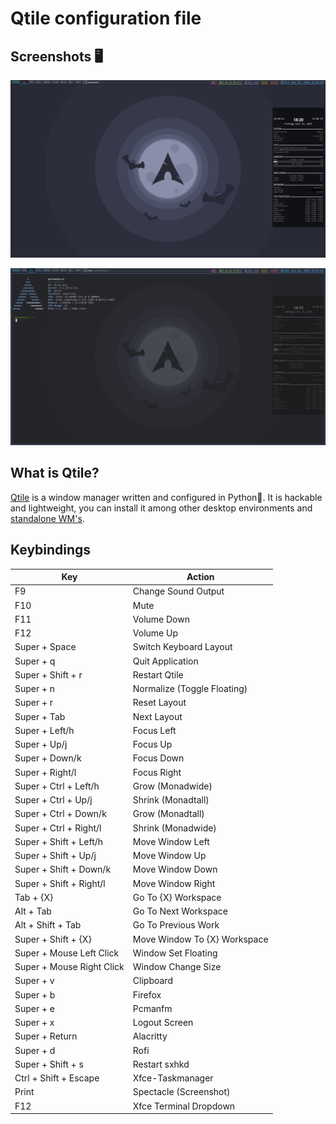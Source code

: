 # Qtile configuration file

## Screenshots 🖥️

![Qtile Screenshots](assets/Screenshot-1.png)

![Qtile Screenshots](assets/Screenshot-2.png)

## What is Qtile?

[Qtile](http://www.qtile.org/) is a window manager written and configured in Python🐍. It is hackable and lightweight, you can install it among other desktop environments and [standalone WM's](https://wiki.archlinux.org/index.php/window_manager).

## Keybindings
| Key | Action |
|---|---|
| F9 | Change Sound Output |
| F10 | Mute |
|F11 | Volume Down |
|F12 | Volume Up |
| Super + Space	| Switch Keyboard Layout |
| Super + q	| Quit Application |
| Super + Shift + r	| Restart Qtile |
| Super + n	| Normalize (Toggle Floating) |
| Super + r | Reset Layout | 
| Super + Tab | Next Layout |
| Super + Left/h | Focus Left |
| Super + Up/j | Focus Up |
| Super + Down/k | Focus Down |
| Super + Right/l | Focus Right |
| Super + Ctrl + Left/h	| Grow (Monadwide) |
| Super + Ctrl + Up/j | Shrink (Monadtall) |
| Super + Ctrl + Down/k	| Grow (Monadtall) |
| Super + Ctrl + Right/l | Shrink (Monadwide) |
| Super + Shift + Left/h | Move Window Left |
| Super + Shift + Up/j | Move Window Up |
| Super + Shift + Down/k | Move Window Down |
| Super + Shift + Right/l | Move Window Right |
| Tab + {X}	| Go To {X} Workspace |
| Alt + Tab	| Go To Next Workspace |
| Alt + Shift + Tab | Go To Previous Work| space |
| Super + Shift + {X} | Move Window To {X} Workspace |
| Super + Mouse Left Click | Window Set Floating |
| Super + Mouse Right Click | Window Change Size |
| Super + v	| Clipboard |
| Super + b | Firefox |
| Super + e | Pcmanfm |
| Super + x | Logout Screen |
| Super + Return | Alacritty |
| Super + d | Rofi |
| Super + Shift + s | Restart sxhkd |
| Ctrl + Shift + Escape | Xfce-Taskmanager |
| Print	| Spectacle (Screenshot) |
| F12 |	Xfce Terminal Dropdown |

